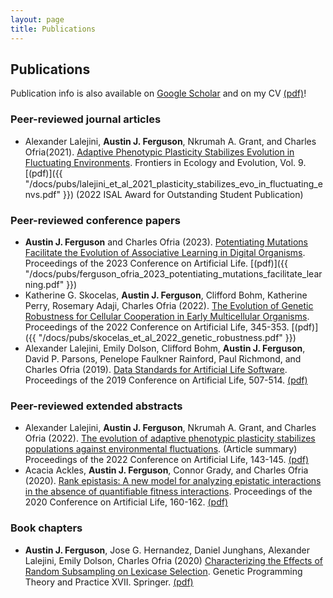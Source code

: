 ```yaml
---
layout: page
title: Publications
---
```


## Publications

Publication info is also available on [Google Scholar](https://scholar.google.com/citations?hl=en&user=sqJjSc0AAAAJ) and on my CV [(pdf)]({{"docs/ferguson_curriculum_vita.pdf"}})!

### Peer-reviewed journal articles
- Alexander Lalejini, **Austin J. Ferguson**, Nkrumah A. Grant, and Charles Ofria(2021). [Adaptive Phenotypic Plasticity Stabilizes Evolution in Fluctuating Environments](https://www.frontiersin.org/articles/10.3389/fevo.2021.715381). Frontiers in Ecology and Evolution, Vol. 9. [(pdf)]({{ "/docs/pubs/lalejini_et_al_2021_plasticity_stabilizes_evo_in_fluctuating_envs.pdf" }}) (2022 ISAL Award for Outstanding Student Publication) 

### Peer-reviewed conference papers
-  **Austin J. Ferguson** and Charles Ofria (2023). [Potentiating Mutations Facilitate the Evolution of Associative Learning in Digital Organisms](https://direct.mit.edu/isal/proceedings/isal/35/71/116915). Proceedings of the 2023 Conference on Artificial Life. [(pdf)]({{ "/docs/pubs/ferguson_ofria_2023_potentiating_mutations_facilitate_learning.pdf" }})
- Katherine G. Skocelas, **Austin J. Ferguson**, Clifford Bohm, Katherine Perry, Rosemary Adaji, Charles Ofria (2022). [The Evolution of Genetic Robustness for Cellular Cooperation in Early Multicellular Organisms](https://direct.mit.edu/isal/proceedings/isal/34/52/112244). Proceedings of the 2022 Conference on Artificial Life, 345-353. [(pdf)]({{ "/docs/pubs/skocelas_et_al_2022_genetic_robustness.pdf" }}) 
- Alexander Lalejini, Emily Dolson, Clifford Bohm, **Austin J. Ferguson**, David P. Parsons, Penelope Faulkner Rainford, Paul Richmond, and Charles Ofria (2019). [Data Standards for Artificial Life Software](https://www.mitpressjournals.org/doi/abs/10.1162/isal_a_00213). Proceedings of the 2019 Conference on Artificial Life, 507-514. [(pdf)]({{"/docs/pubs/lalejini_et_al_2019_alife_data_standards.pdf"}})

### Peer-reviewed extended abstracts
- Alexander Lalejini, **Austin J. Ferguson**, Nkrumah A. Grant, and Charles Ofria (2022). [The evolution of adaptive phenotypic plasticity stabilizes populations against environmental fluctuations](https://direct.mit.edu/isal/proceedings/isal/34/21/112271). (Article summary) Proceedings of the 2022 Conference on Artificial Life, 143-145. [(pdf)]({{"/docs/pubs/lalejini_et_al_2022_consequences_of_plasticity_extended_abstract.pdf"}}) 
- Acacia Ackles, **Austin J. Ferguson**, Connor Grady, and Charles Ofria (2020). [Rank epistasis: A new model for analyzing epistatic interactions in the absence of quantifiable fitness interactions](https://www.mitpressjournals.org/doi/abs/10.1162/isal_a_00325). Proceedings of the 2020 Conference on Artificial Life, 160-162. [(pdf)]({{"/docs/pubs/ackles_et_al_2020_rank_epistasis.pdf"}}) 

### Book chapters
- **Austin J. Ferguson**, Jose G. Hernandez, Daniel Junghans, Alexander Lalejini, Emily Dolson, Charles Ofria (2020) [Characterizing the Effects of Random Subsampling on Lexicase Selection](https://link.springer.com/chapter/10.1007/978-3-030-39958-0_1). Genetic Programming Theory and Practice XVII. Springer. [(pdf)]({{"/docs/pubs/ferguson_et_al_2020_characterizing_random_subsampling_on_lexicase.pdf"}})

